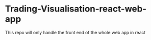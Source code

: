 # Trading-Visualisation-react-web-app
This repo will only handle the front end of the whole web app  in react
